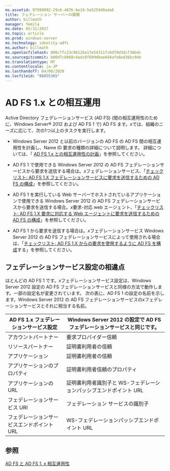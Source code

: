 ```yaml
---
ms.assetid: 97999892-29c6-4076-be19-5e5259d8ada6
title: フェデレーション サーバーの展開
author: billmath
manager: femila
ms.date: 05/31/2017
ms.topic: article
ms.prod: windows-server
ms.technology: identity-adfs
ms.author: billmath
ms.openlocfilehash: 800c7fc23c9b126a17e54311fc6df0d3dcf36b4c
ms.sourcegitcommit: b00d7c8968c4adc8f699dbee694afe6ed36bc9de
ms.translationtype: MT
ms.contentlocale: ja-JP
ms.lasthandoff: 04/08/2020
ms.locfileid: "80855365"
---
```

# <a name="interoperating-with-ad-fs-1x"></a>AD FS 1.x との相互運用

Active Directory フェデレーションサービス (AD FS) \(間の相互運用性のために、Windows Server&reg; 2012 および AD FS 1 で\) AD FS ます。*x*では、組織のニーズに応じて、次の1つ以上のタスクを実行します。  
  
-   Windows Server 2012 と以前のバージョンの AD FS の AD FS 間の相互運用性を計画し、Name ID 要求の種類の詳細について説明します。 詳細については、「 [AD FS 1.x との相互運用性の計画](https://technet.microsoft.com/library/ff678040.aspx)」を参照してください。  
  
-   AD FS 1 で使用できる Windows Server 2012 の AD FS フェデレーションサービスから要求を送信する場合は。*x*フェデレーションサービス、「[チェックリスト: AD FS 1.X フェデレーションサービスに要求を送信するための AD FS の構成](Checklist--Configuring-AD-FS-to-Send-Claims-to-an-AD-FS-1.x-Federation-Service.md)」を参照してください。  
  
-   AD FS 1 を実行している Web サーバーでホストされているアプリケーションで使用できる Windows Server 2012 の AD FS フェデレーションサービスから要求を送信する場合。*x*要求\-対応 web エージェント、「[チェックリスト: AD FS 1.X 要求に対応する Web エージェントに要求を送信するための AD FS の構成](Checklist--Configuring-AD-FS-to-Send-Claims-to-an-AD-FS-1.x-Claims-Aware-Web-Agent.md)」を参照してください。  
  
-   AD FS 1 から要求を送信する場合は。*x*フェデレーションサービス Windows Server 2012 の AD FS フェデレーションサービスによって使用される場合は、「[チェックリスト: AD FS 1.X からの要求を使用するように AD FS を構成](Checklist--Configuring-AD-FS--to-Consume-Claims-from-AD-FS-1.x.md)する」を参照してください。  
  
## <a name="differences-between-federation-service-settings"></a>フェデレーションサービス設定の相違点  
ほとんどの AD FS 1 です。*x*フェデレーションサービス設定は、Windows Server 2012 設定の AD FS フェデレーションサービスと同様の方法で動作します。一部の設定名が変更されています。 次の表に、AD FS 1 の設定の名前を示します。Windows Server 2012 の AD FS フェデレーションサービスの*x*フェデレーションサービスとそれに相当する名前。  
  
|AD FS 1.x フェデレーションサービス設定|Windows Server 2012 の設定で AD FS フェデレーションサービスと同じです。  
|----------------------------------------|---------------------------------------------------------------------------------------------------------- 
|アカウントパートナー|要求プロバイダー信頼  
|リソースパートナー|証明書利用者の信頼 
|アプリケーション|証明書利用者の信頼  
|アプリケーションのプロパティ|証明書利用者信頼のプロパティ  
|アプリケーションの URL|証明書利用者識別子と WS\-フェデレーションパッシブエンドポイント URL  
|フェデレーションサービス URI|フェデレーション サービスの識別子  
|フェデレーションサービスエンドポイント URL|WS\-フェデレーションパッシブエンドポイント URL  
  
## <a name="see-also"></a>参照  
[AD FS と AD FS 1. x 相互運用性](https://go.microsoft.com/fwlink/?LinkId=200776)  
  

